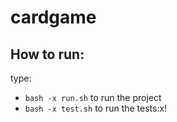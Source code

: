 # cardgame

## How to run:
type:
- `bash -x run.sh` to run the project
- `bash -x test.sh` to run the tests:x!
